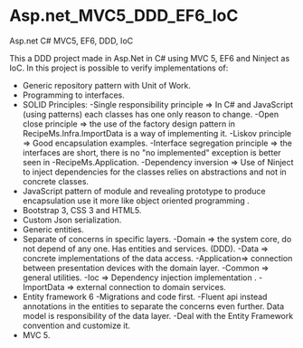 # Asp.net_MVC5_DDD_EF6_IoC
Asp.net C# MVC5, EF6, DDD, IoC

This a DDD project made in Asp.Net in C# using MVC 5, EF6 and Ninject as IoC.
In this project is possible to verify implementations of: 

- Generic repository pattern with Unit of Work.
- Programming to interfaces.
- SOLID Principles:
	  -Single responsibility principle => In C# and JavaScript (using patterns) each classes has one only reason to change.
	  -Open close principle => the use of the factory design pattern in RecipeMs.Infra.ImportData is a way of implementing it.
	  -Liskov principle =>  Good encapsulation examples.
	  -Interface segregation principle => the interfaces are short, there is no "no implemented" exception is better seen in -RecipeMs.Application.
	  -Dependency inversion => Use of Ninject to inject dependencies for the classes relies on abstractions and not in concrete classes.
- JavaScript pattern of module and revealing prototype to produce encapsulation use it more like object oriented programming .
- Bootstrap 3, CSS 3 and HTML5.
- Custom Json serialization.
- Generic entities.
- Separate of concerns in specific layers.
	  -Domain => the system core, do not depend of any one. Has entities and services. (DDD).
	  -Data => concrete implementations of the data access.
	  -Application=> connection between presentation devices with the domain layer.
	  -Common => general utilities.
	  -Ioc => Dependency injection implementation .
	  -ImportData => external connection to domain services.
- Entity framework 6 
	  -Migrations and code first.
	  -Fluent api instead annotations in the entities to separate the concerns even further. Data model is responsibility of the data layer.
	  -Deal with the Entity Framework convention and customize it.	
- MVC 5.
